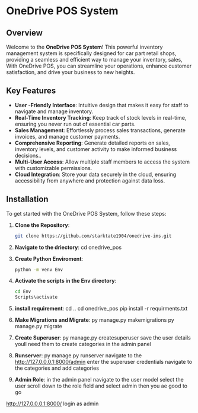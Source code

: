 # OneDrive POS System

## Overview

Welcome to the **OneDrive POS System**! This powerful inventory management system is specifically designed for car part retail shops, providing a seamless and efficient way to manage your inventory, sales,  With OneDrive POS, you can streamline your operations, enhance customer satisfaction, and drive your business to new heights.

## Key Features

- **User -Friendly Interface**: Intuitive design that makes it easy for staff to navigate and manage inventory.
- **Real-Time Inventory Tracking**: Keep track of stock levels in real-time, ensuring you never run out of essential car parts.
- **Sales Management**: Effortlessly process sales transactions, generate invoices, and manage customer payments.
- **Comprehensive Reporting**: Generate detailed reports on sales, inventory levels, and customer activity to make informed business decisions..
- **Multi-User  Access**: Allow multiple staff members to access the system with customizable permissions.
- **Cloud Integration**: Store your data securely in the cloud, ensuring accessibility from anywhere and protection against data loss.

## Installation

To get started with the OneDrive POS System, follow these steps:

1. **Clone the Repository**:
   ```bash
   git clone https://github.com/starktate1904/onedrive-ims.git

2. **Navigate to the driectory**:
   cd onedrive_pos

   
3. **Create Python Enviroment**:
   ```bash
   python -m venv Env

4. **Activate the scripts in the Env directory**:
   ```bash
   cd Env
   Scripts\activate
   
5. **install requirement**:
   cd ..
   cd onedrive_pos
   pip install -r requirments.txt

6. **Make Migrations and Migrate**:
  py manage.py makemigrations
  py manage.py migrate

7. **Create Superuser**:
   py manage.py createsuperuser
   save the user details youll need them to create categories in the admin panel

8. **Runserver**:
   py manage.py runserver
   navigate to the http://127.0.0.0.1:8000/admin
   enter the superuser credentials 
navigate to the categories and add categories

9. **Admin Role**:
   in the admin panel navigate to the user model
select the user
scroll down to the role field and select admin
then you ae good to go

http://127.0.0.0.1:8000/
login as admin








   


   
